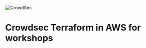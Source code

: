 ![CrowdSec](https://app.crowdsec.net/vectors/crowdsec.svg "CrowdSec Logo") 
# Crowdsec Terraform in AWS for workshops
